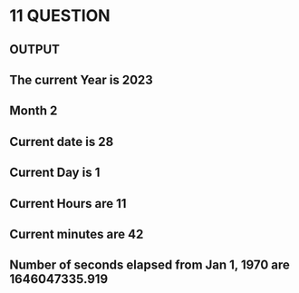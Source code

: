 # 11 QUESTION

## OUTPUT

## The current Year is 2023

## Month 2

## Current date is 28

## Current Day is 1

## Current Hours are 11

## Current minutes are 42

## Number of seconds elapsed from Jan 1, 1970 are 1646047335.919
